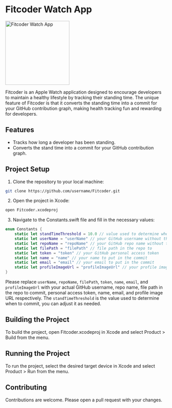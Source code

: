 # Fitcoder Watch App

<img src="https://developer.apple.com/health-fitness/works-with-apple-health/images/badge-standard_2x.png" alt="Fitcoder Watch App" width="200">  

Fitcoder is an Apple Watch application designed to encourage developers to maintain a healthy lifestyle by tracking their standing time. The unique feature of Fitcoder is that it converts the standing time into a commit for your GitHub contribution graph, making health tracking fun and rewarding for developers.

## Features

- Tracks how long a developer has been standing.
- Converts the stand time into a commit for your GitHub contribution graph.

## Project Setup

1. Clone the repository to your local machine:

```bash
git clone https://github.com/username/Fitcoder.git
```

2. Open the project in Xcode:

```bash
open Fitcoder.xcodeproj
```

3. Navigate to the Constants.swift file and fill in the necessary values:

```swift
enum Constants {
    static let standTimeThreshold = 10.0 // value used to determine when to commit
    static let userName = "userName" // your GitHub username without the @ symbol
    static let repoName = "repoName" // your GitHub repo name without the .git extension
    static let filePath = "filePath" // file path in the repo to
    static let token = "token" // your GitHub personal access token
    static let name = "name" // your name to put in the commit
    static let email = "email" // your email to put in the commit
    static let profileImageUrl = "profileImageUrl" // your profile image url
}
```

Please replace `userName`, `repoName`, `filePath`, `token`, `name`, `email`, and `profileImageUrl` with your actual GitHub username, repo name, file path in the repo to commit, personal access token, name, email, and profile image URL respectively. The `standTimeThreshold` is the value used to determine when to commit, you can adjust it as needed.

## Building the Project
To build the project, open Fitcoder.xcodeproj in Xcode and select Product > Build from the menu.

## Running the Project
To run the project, select the desired target device in Xcode and select Product > Run from the menu.

## Contributing
Contributions are welcome. Please open a pull request with your changes.
